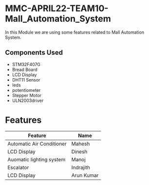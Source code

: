 # MMC-APRIL22-TEAM10-Mall_Automation_System
In this Module we are using some features related to Mall Automation System.
## Components Used
* STM32F407G
* Bread Board
* LCD Display
* DHT11 Sensor
* leds
* potentiometer
* Stepper Motor
* ULN2003driver
# Features
|Feature|Name|
|---|---|
|Automatic Air Conditioner|Mahesh|
|LCD Display|Dinesh|
|Auomatic lighting system|Manoj|
|Escalator|Indrajith|
|LCD Display|Arun Kumar| 
